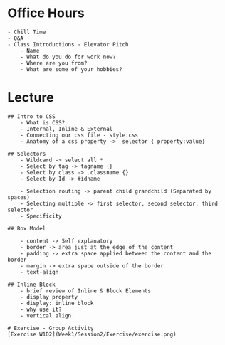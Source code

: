 # Office Hours
    - Chill Time
    - Q&A
    - Class Introductions - Elevator Pitch
        - Name
        - What do you do for work now?
        - Where are you from? 
        - What are some of your hobbies?

# Lecture

    ## Intro to CSS
        - What is CSS?
        - Internal, Inline & External
        - Connecting our css file - style.css
        - Anatomy of a css property ->  selector { property:value}

    ## Selectors
        - Wildcard -> select all *
        - Select by tag -> tagname {}
        - Select by class -> .classname {}
        - Select by Id -> #idname

        - Selection routing -> parent child grandchild (Separated by spaces)
        - Selecting multiple -> first selector, second selector, third selector
        - Specificity

    ## Box Model

        - content -> Self explanatory
        - border -> area just at the edge of the content
        - padding -> extra space applied between the content and the border
        - margin -> extra space outside of the border
        - text-align

    ## Inline Block
        - brief review of Inline & Block Elements
        - display property
        - display: inline block
        - why use it?
        - vertical align

    # Exercise - Group Activity
    [Exercise W1D2](Week1/Session2/Exercise/exercise.png)



